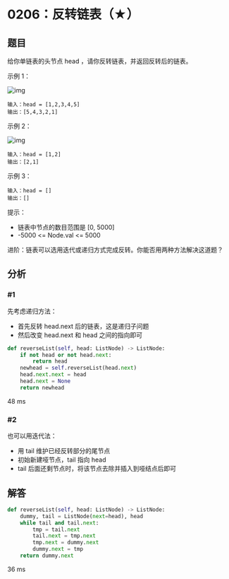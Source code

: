 # 0206：反转链表（★）


## 题目

给你单链表的头节点 head ，请你反转链表，并返回反转后的链表。


示例 1：

![img](https://assets.leetcode.com/uploads/2021/02/19/rev1ex1.jpg)

    输入：head = [1,2,3,4,5]
    输出：[5,4,3,2,1]

示例 2：

![img](https://assets.leetcode.com/uploads/2021/02/19/rev1ex2.jpg)

    输入：head = [1,2]
    输出：[2,1]

示例 3：

    输入：head = []
    输出：[]
 

提示：
- 链表中节点的数目范围是 [0, 5000]
- -5000 <= Node.val <= 5000

进阶：链表可以选用迭代或递归方式完成反转。你能否用两种方法解决这道题？

## 分析

### #1

先考虑递归方法：
- 首先反转 head.next 后的链表，这是递归子问题
- 然后改变 head.next 和 head 之间的指向即可

```python
def reverseList(self, head: ListNode) -> ListNode:
	if not head or not head.next:
		return head
	newhead = self.reverseList(head.next)
	head.next.next = head
	head.next = None
	return newhead
```
48 ms

### #2

也可以用迭代法：
- 用 tail 维护已经反转部分的尾节点
- 初始新建哑节点，tail 指向 head
- tail 后面还剩节点时，将该节点去除并插入到哑结点后即可

## 解答

```python
def reverseList(self, head: ListNode) -> ListNode:
    dummy, tail = ListNode(next=head), head
    while tail and tail.next:
        tmp = tail.next
        tail.next = tmp.next
        tmp.next = dummy.next
        dummy.next = tmp
    return dummy.next
```
36 ms


